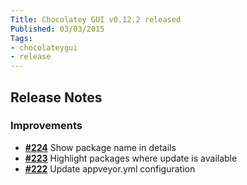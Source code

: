 ```yaml
---
Title: Chocolatey GUI v0.12.2 released
Published: 03/03/2015
Tags:
- chocolateygui
- release
---
```


## Release Notes

### Improvements

- [**#224**](https://github.com/chocolatey/ChocolateyGUI/issues/224) Show package name in details
- [**#223**](https://github.com/chocolatey/ChocolateyGUI/issues/223) Highlight packages where update is available
- [**#222**](https://github.com/chocolatey/ChocolateyGUI/issues/222) Update appveyor.yml configuration